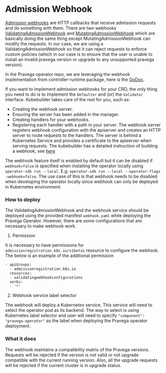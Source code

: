# Admission Webhook

[Admission webhooks](https://kubernetes.io/docs/reference/access-authn-authz/extensible-admission-controllers/) are HTTP callbacks that receive admission requests and do something with them.
There are  two webhooks [ValidatingAdmissionWebhook](https://kubernetes.io/docs/reference/access-authn-authz/admission-controllers/#validatingadmissionwebhook) and
[MutatingAdmissionWebhook](https://kubernetes.io/docs/reference/access-authn-authz/admission-controllers/#mutatingadmissionwebhook) which are basically doing the same thing except MutatingAdmissionWebhook can modify the requests. In our case, we are using a ValidatingAdmissionWebhook so that it can reject requests to enforce custom policies (which in our case is to ensure that the user is unable to install an invalid pravega version or upgrade to any unsupported pravega version).

In the Pravega operator repo, we are leveraging the webhook implementation from controller-runtime package, here is the [GoDoc](https://godoc.org/sigs.k8s.io/controller-runtime/pkg/webhook).

If you want to implement admission webhooks for your CRD, the only thing you need to do is to implement the `Defaulter` and (or) the `Validator` interface. Kubebuilder takes care of the rest for you, such as:
- Creating the webhook server.
- Ensuring the server has been added in the manager.
- Creating handlers for your webhooks.
- Registering each handler with a path in your server.
The webhook server registers webhook configuration with the apiserver and creates an HTTP server to route requests to the handlers.
The server is behind a Kubernetes Service and provides a certificate to the apiserver when serving requests.
The kubebuilder has a detailed instruction of building a webhook, see [here](https://book.kubebuilder.io/cronjob-tutorial/webhook-implementation.html)

The webhook feature itself is enabled by default but it can be disabled if `webhook=false` is specified when installing the
operator locally using `operator-sdk run --local`. E.g. `operator-sdk run --local --operator-flags -webhook=false`. The use case of this is that webhook needs to be disabled when developing the operator locally since webhook can only be deployed in Kubernetes environment.

### How to deploy
The ValidatingAdmissionWebhook and the webhook service should be deployed using the provided manifest `webhook.yaml` while deploying the Pravega Operator. However, there are some configurations that are necessary to make webhook work.

1. Permission

It is necessary to have permissions for `admissionregistration.k8s.io/v1beta1` resource to configure the webhook. The below is
an example of the additional permission
```
- apiGroups:
  - admissionregistration.k8s.io
  resources:
  - validatingwebhookconfigurations
  verbs:
  - '*'
```

2. Webhook service label selector

The webhook will deploy a Kubernetes service. This service will need to select the operator pod as its backend.
The way to select is using Kubernetes label selector and user will need to specify `"component": "pravega-operator"` as the label
when deploying the Pravega operator deployment.

### What it does
The webhook maintains a compatibility matrix of the Pravega versions. Requests will be rejected if the version is not valid or not upgrade compatible with the current running version. Also, all the upgrade requests will be rejected if the current cluster is in upgrade status.  
